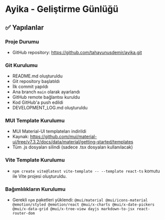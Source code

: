 # Ayika - Geliştirme Günlüğü

## ✅ Yapılanlar

### Proje Durumu  
- GitHub repository: https://github.com/tahayunusdemir/ayika.git

### Git Kurulumu
- README.md oluşturuldu
- Git repository başlatıldı
- İlk commit yapıldı
- Ana branch `main` olarak ayarlandı
- GitHub remote bağlantısı kuruldu
- Kod GitHub'a push edildi
- DEVELOPMENT_LOG.md oluşturuldu

### MUI Template Kurulumu
- MUI Material-UI templateları indirildi
- Kaynak: https://github.com/mui/material-ui/tree/v7.3.2/docs/data/material/getting-started/templates
- Tüm .js dosyaları silindi (sadece .tsx dosyaları kullanılacak)

### Vite Template Kurulumu
- `npm create vite@latest vite-template -- --template react-ts` komutu ile Vite projesi oluşturuldu.

### Bağımlılıkların Kurulumu
- Gerekli `npm` paketleri yüklendi: `@mui/material @mui/icons-material @emotion/styled @emotion/react @mui/x-charts @mui/x-date-pickers @mui/x-data-grid @mui/x-tree-view dayjs markdown-to-jsx react-router-dom`